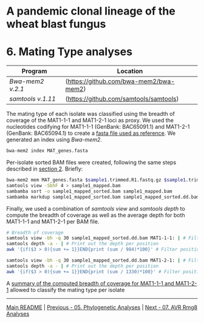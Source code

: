 # A pandemic clonal lineage of the wheat blast fungus
# 6. Mating Type analyses

Program                         | Location
------------------------------- | --------------------------------------
*Bwa-mem2 v.2.1*                | (https://github.com/bwa-mem2/bwa-mem2)
*samtools v.1.11*               | (https://github.com/samtools/samtools)

The mating type of each isolate was classified using the breadth of coverage of the MAT1-1-1 and MAT1-2-1 loci as proxy.
We used the nucleotides codifying for MAT1-1-1 (GenBank: BAC65091.1) and MAT1-2-1 (GenBank: BAC65094.1) to create a [fasta file used as reference](/data/06_Mating_Type/MAT_genes.fasta). We generated an index using  *Bwa-mem2*.

```bash
bwa-mem2 index MAT_genes.fasta
```
Per-isolate sorted BAM files were created, following the same steps described in [section 2](/02_Preprocessing_and_Variant_Calling.md). Briefly:
```bash
bwa-mem2 mem MAT_genes.fasta $sample1.trimmed.R1.fastq.gz $sample1.trimmed.R2.fastq.gz > sample1.sam
samtools view -SbhF 4 > sample1_mapped.bam
sambamba sort -o sample1_mapped_sorted.bam sample1_mapped.bam
sambamba markdup sample1_mapped_sorted.bam sample1_mapped_sorted.dd.bam
```

Finally, we used a combination of *samtools view* and  *samtools depth* to compute the breadth of coverage as well as the average depth for both MAT1-1-1 and MAT1-2-1 per BAM file.
```bash
# Breadth of coverage
samtools view -bh -q 30 sample1_mapped_sorted.dd.bam MAT1-1-1: | # Filter all reads mapped to MAT1-1-1 with Mapping Quality > 30
samtools depth -a - | # Print out the depth per position
awk '{if($3 > 0){sum += 1}}END{print (sum / 984)*100}' # Filter positions covered at least with 1X and divide the count over 984 (length of MAT1-1-1)

samtools view -bh -q 30 sample1_mapped_sorted.dd.bam MAT1-2-1: | # Filter all reads mapped to MAT1-2-1 with Mapping Quality > 30
samtools depth -a - | # Print out the depth per position
awk '{if($3 > 0){sum += 1}}END{print (sum / 1330)*100}' # Filter positions covered at least with 1X and divide the count over 1330 (length of MAT1-2-1)

```
A [summary of the computed breadth of coverage for MAT1-1-1 and MAT1-2-1](/data/06_Mating_Type/breadth_coverage_MAT.txt) allowed to classify the mating type per isolate

---
[Main README](/README.md) | [Previous - 05. Phylogenetic Analyses](/05_Phylogenetic_Analyses.md) | [Next - 07. AVR Rmg8 Analyses](/07_AVR_Rmg8.md)
